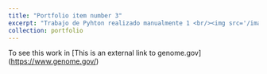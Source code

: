 ```yaml
---
title: "Portfolio item number 3"
excerpt: "Trabajo de Pyhton realizado manualmente 1 <br/><img src='/images/editing-talk.png'>"
collection: portfolio
---
```


To see this work in [This is an external link to genome.gov] (https://www.genome.gov/)
